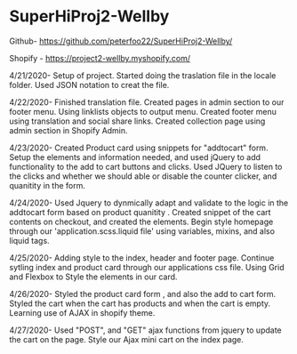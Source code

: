 # SuperHiProj2-Wellby

Github- https://github.com/peterfoo22/SuperHiProj2-Wellby/

Shopify - https://project2-wellby.myshopify.com/

4/21/2020- Setup of project.  Started doing the traslation file in the locale folder.  Used JSON notation to creat the file.


4/22/2020- Finished translation file.  Created pages in admin section to our footer menu.  Using linklists objects to output menu.
Created footer menu using translation and social share links.  Created collection page using admin section in Shopify Admin.

4/23/2020-  Created Product card using snippets for "addtocart" form. Setup the elements and information needed, and used jQuery to
add functionality to the add to cart buttons and clicks.  Used JQuery to listen to the clicks and whether we should able or disable
the counter clicker, and quanitity in the form.

4/24/2020- Used Jquery to dynmically adapt and validate to the logic in the addtocart form based on product quanitity . Created snippet
of the cart contents on checkout, and created the elements. Begin style homepage through our 'application.scss.liquid file' using variables, mixins,
and also liquid tags.


4/25/2020- Adding style to the index, header and footer page. Continue sytling index and product card through our applications css file.
Using Grid and Flexbox to Style the elements in our card.

4/26/2020- Styled the product card form , and also the add to cart form.  Styled the cart when the cart has products and when the cart is empty.
Learning use of AJAX in shopify theme.

4/27/2020- Used "POST", and "GET" ajax functions from jquery to update the cart on the page.  Style our Ajax mini cart on the index page.
